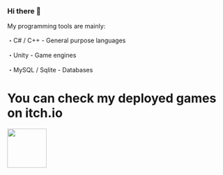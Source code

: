 ### Hi there 👋

My programming tools are mainly:

・C# / C++  - General purpose languages

・Unity - Game engines

・MySQL / Sqlite - Databases


# **You can check my deployed games on itch.io**


<a href="https://Skyfrei.itch.io/">
  <img src="https://i.pcmag.com/imagery/reviews/044PXMK6FlED1dNwOXkecXV-4.fit_scale.size_760x427.v1597354669.jpg" width="90">  
</a>
